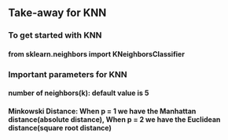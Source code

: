 ## Take-away for KNN
### To get started with KNN
#### from sklearn.neighbors import KNeighborsClassifier
### Important parameters for KNN
#### number of neighbors(k): default value is 5
#### Minkowski Distance: When p = 1 we have the Manhattan distance(absolute distance), When p = 2 we have the Euclidean distance(square root distance)

